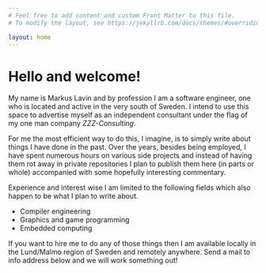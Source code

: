 ```yaml
---
# Feel free to add content and custom Front Matter to this file.
# To modify the layout, see https://jekyllrb.com/docs/themes/#overriding-theme-defaults

layout: home
---
```


# Hello and welcome! 

My name is Markus Lavin and by profession I am a software engineer, one who is
located and active in the very south of Sweden. I intend to use this space to
advertise myself as an independent consultant under the flag of my one man
company *ZZZ-Consulting*. 

For me the most efficient way to do this, I imagine, is to simply write about
things I have done in the past. Over the years, besides being employed, I have
spent numerous hours on various side projects and instead of having them rot
away in private repositories I plan to publish them here (in parts or whole)
accompanied with some hopefully interesting commentary.

Experience and interest wise I am limited to the following fields which also
happen to be what I plan to write about.

- Compiler engineering
- Graphics and game programming
- Embedded computing

If you want to hire me to do any of those things then I am available locally in
the Lund/Malmo region of Sweden and remotely anywhere. Send a mail to info
address below and we will work something out!
